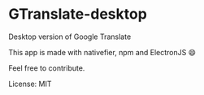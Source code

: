 # GTranslate-desktop
Desktop version of Google Translate

This app is made with nativefier, npm and ElectronJS :smile:

Feel free to contribute.

License: MIT